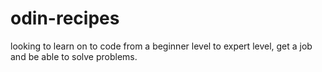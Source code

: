 # odin-recipes
looking to learn on to code from a beginner level to expert level, get a job and be able to solve problems.

